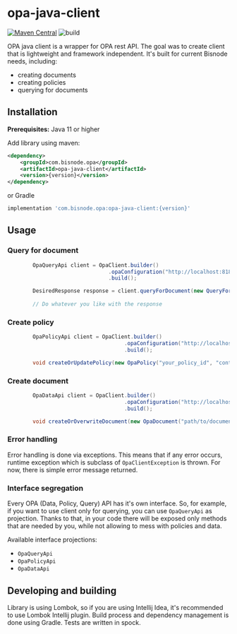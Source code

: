 # opa-java-client
[![Maven Central](https://maven-badges.herokuapp.com/maven-central/com.bisnode.opa/opa-java-client/badge.svg)](https://maven-badges.herokuapp.com/maven-central/com.bisnode.opa/opa-java-client) ![build](https://github.com/Bisnode/opa-java-client/workflows/build/badge.svg)

OPA java client is a wrapper for OPA rest API. The goal was to create client that is lightweight and framework independent. It's built for current Bisnode needs, including:
 - creating documents
 - creating policies
 - querying for documents
## Installation
**Prerequisites:** Java 11 or higher

Add library using maven:
```xml
<dependency>
    <groupId>com.bisnode.opa</groupId>
    <artifactId>opa-java-client</artifactId>
    <version>{version}</version>
</dependency>
```
or Gradle
```groovy
implementation 'com.bisnode.opa:opa-java-client:{version}'
```

## Usage

### Query for document
```java
        OpaQueryApi client = OpaClient.builder()
                                .opaConfiguration("http://localhost:8181")
                                .build();

        DesiredResponse response = client.queryForDocument(new QueryForDocumentRequest(yourDTO, "path/to/document"), DesiredResponse.class);
        
        // Do whatever you like with the response
```
### Create policy
```java
        OpaPolicyApi client = OpaClient.builder()
                                     .opaConfiguration("http://localhost:8181")
                                     .build();

        void createOrUpdatePolicy(new OpaPolicy("your_policy_id", "content of the policy"));
```
### Create document
```java
        OpaDataApi client = OpaClient.builder()
                                     .opaConfiguration("http://localhost:8181")
                                     .build();

        void createOrOverwriteDocument(new OpaDocument("path/to/document", "content of document (json)"));
```

### Error handling
Error handling is done via exceptions. This means that if any error occurs, runtime exception which is subclass of `OpaClientException` is thrown. For now, there is simple error message returned.

### Interface segregation
Every OPA (Data, Policy, Query) API has it's own interface. So, for example, if you want to use client only for querying, you can use `OpaQueryApi` as projection. Thanks to that, in your code there will be exposed only methods that are needed by you, while not allowing to mess with policies and data.

Available interface projections:
- `OpaQueryApi`
- `OpaPolicyApi`
- `OpaDataApi`

## Developing and building
Library is using Lombok, so if you are using Intellij Idea, it's recommended to use Lombok Intellij plugin. 
Build process and dependency management is done using Gradle.
Tests are written in spock.



